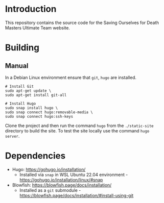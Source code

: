 # Introduction

This repository contains the source code for the Saving Ourselves for Death Masters Ultimate Team website.

# Building
## Manual
In a Debian Linux environment ensure that `git`, `hugo` are installed.
```
# Install Git
sudo apt-get update \
sudo apt-get install git-all

# Install Hugo
sudo snap install hugo \
sudo snap connect hugo:removable-media \
sudo snap connect hugo:ssh-keys
```
Clone the project and then run the command `hugo` from the `./static-site` directory to build the site. To test the site locally use the command `hugo server`.

# Dependencies
- Hugo: https://gohugo.io/installation/
    - Installed via `snap` in WSL Ubuntu 22.04 environment - https://gohugo.io/installation/linux/#snap
- Blowfish: https://blowfish.page/docs/installation/
    - Installed as a `git` submodule - https://blowfish.page/docs/installation/#install-using-git
